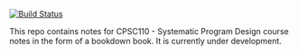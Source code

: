 [![Build Status](https://travis-ci.com/rstudio/bookdown-demo.svg?branch=master)](https://travis-ci.com/rstudio/bookdown-demo)

This repo contains notes for CPSC110 - Systematic Program Design course notes in the form of a bookdown book. It is currently under development. 
